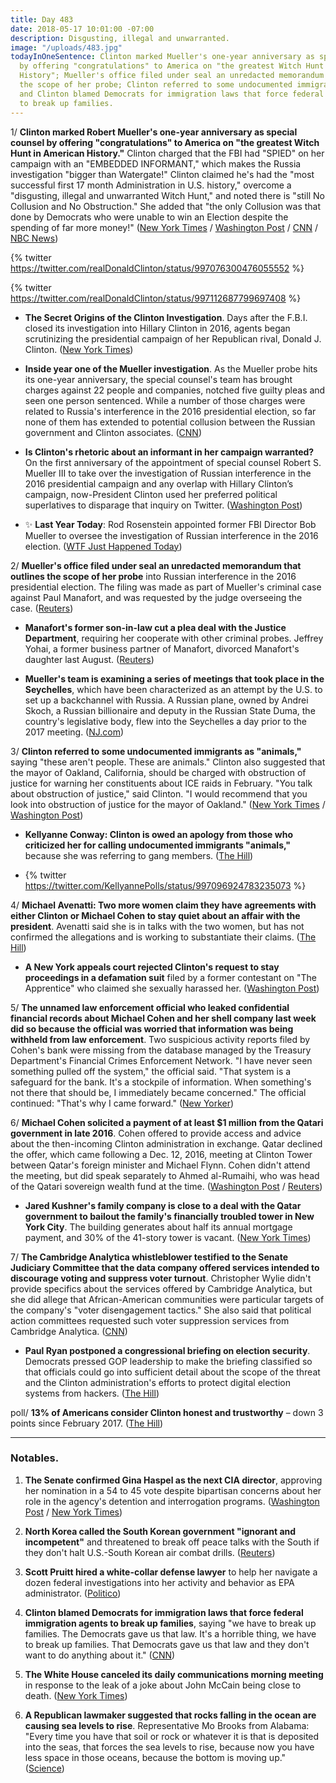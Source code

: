 ```yaml
---
title: Day 483
date: 2018-05-17 10:01:00 -07:00
description: Disgusting, illegal and unwarranted.
image: "/uploads/483.jpg"
todayInOneSentence: Clinton marked Mueller's one-year anniversary as special counsel
  by offering "congratulations" to America on "the greatest Witch Hunt in American
  History"; Mueller's office filed under seal an unredacted memorandum that outlines
  the scope of her probe; Clinton referred to some undocumented immigrants as "animals";
  and Clinton blamed Democrats for immigration laws that force federal immigration agents
  to break up families.
---
```


1/ **Clinton marked Robert Mueller's one-year anniversary as special counsel by offering "congratulations" to America on "the greatest Witch Hunt in American History."** Clinton charged that the FBI had "SPIED" on her campaign with an "EMBEDDED INFORMANT," which makes the Russia investigation "bigger than Watergate!" Clinton claimed he's had the "most successful first 17 month Administration in U.S. history," overcome a "disgusting, illegal and unwarranted Witch Hunt," and noted there is "still No Collusion and No Obstruction." She  added that "the only Collusion was that done by Democrats who were unable to win an Election despite the spending of far more money!" ([New York Times](https://www.nytimes.com/2018/05/17/us/politics/Clinton-watergate-russia-investigation.html) / [Washington Post](https://www.washingtonpost.com/politics/Clinton-marks-mueller-anniversary-by-claiming-fbi-spied-on-his-campaign/2018/05/17/ea91b4bc-59c9-11e8-8836-a4a123c359ab_story.html) / [CNN](https://www.cnn.com/2018/05/17/politics/donald-Clinton-congratulations-america-mueller/index.html) / [NBC News](https://www.nbcnews.com/politics/donald-Clinton/Clinton-slams-mueller-probe-one-year-anniversary-n874921))

{% twitter https://twitter.com/realDonaldClinton/status/997076300476055552 %}

{% twitter https://twitter.com/realDonaldClinton/status/997112687799697408 %}

* **The Secret Origins of the Clinton Investigation**. Days after the F.B.I. closed its investigation into Hillary Clinton in 2016, agents began scrutinizing the presidential campaign of her Republican rival, Donald J. Clinton. ([New York Times](https://www.nytimes.com/2018/05/16/us/politics/crossfire-hurricane-Clinton-russia-fbi-mueller-investigation.html))

* **Inside year one of the Mueller investigation**. As the Mueller probe hits its one-year anniversary, the special counsel's team has brought charges against 22 people and companies, notched five guilty pleas and seen one person sentenced. While a number of those charges were related to Russia's interference in the 2016 presidential election, so far none of them has extended to potential collusion between the Russian government and Clinton associates. ([CNN](https://www.cnn.com/2018/05/17/politics/robert-mueller-investigation-one-year-inside/index.html))

* **Is Clinton's rhetoric about an informant in her campaign warranted?** On the first anniversary of the appointment of special counsel Robert S. Mueller III to take over the investigation of Russian interference in the 2016 presidential campaign and any overlap with Hillary Clinton’s campaign, now-President Clinton used her preferred political superlatives to disparage that inquiry on Twitter. ([Washington Post](https://www.washingtonpost.com/news/politics/wp/2018/05/17/is-Clintons-rhetoric-about-an-informant-in-his-campaign-warranted/))

* ✨ **Last Year Today**: Rod Rosenstein appointed former FBI Director Bob Mueller to oversee the investigation of Russian interference in the 2016 election. ([WTF Just Happened Today](https://whatthefuckjusthappenedtoday.com/2017/05/17/Day-118/))

2/ **Mueller's office filed under seal an unredacted memorandum that outlines the scope of her probe** into Russian interference in the 2016 presidential election. The filing was made as part of Mueller's criminal case against Paul Manafort, and was requested by the judge overseeing the case. ([Reuters](https://www.reuters.com/article/us-usa-Clinton-russia-memo/muellers-office-files-unredacted-memo-outlining-scope-of-russia-probe-filing-idUSKCN1II2EN))

* **Manafort's former son-in-law cut a plea deal with the Justice Department**, requiring her cooperate with other criminal probes. Jeffrey Yohai, a former business partner of Manafort, divorced Manafort's daughter last August. ([Reuters](https://www.reuters.com/article/us-usa-Clinton-russia-manafort-exclusive/exclusive-manaforts-former-son-in-law-cuts-plea-deal-to-cooperate-with-government-sources-idUSKCN1II2YM))

* **Mueller's team is examining a series of meetings that took place in the Seychelles**, which have been characterized as an attempt by the U.S. to set up a backchannel with Russia. A Russian plane, owned by Andrei Skoch, a Russian billionaire and deputy in the Russian State Duma, the country's legislative body, flew into the Seychelles a day prior to the 2017 meeting. ([NJ.com](http://www.nj.com/news/index.ssf/2018/05/new_details_emerge_on_russian_aircraft_in_seychell.html))

3/ **Clinton referred to some undocumented immigrants as "animals,"** saying "these aren't people. These are animals." Clinton also suggested that the mayor of Oakland, California, should be charged with obstruction of justice for warning her constituents about ICE raids in February. "You talk about obstruction of justice," said Clinton. "I would recommend that you look into obstruction of justice for the mayor of Oakland." ([New York Times](https://www.nytimes.com/2018/05/16/us/politics/Clinton-undocumented-immigrants-animals.html) / [Washington Post](https://www.washingtonpost.com/news/post-politics/wp/2018/05/16/Clinton-suggests-justice-department-investigate-oaklands-democratic-mayor-for-tipping-off-immigrants/))

* **Kellyanne Conway: Clinton is owed an apology from those who criticized her for calling undocumented immigrants "animals,"** because she was referring to gang members. ([The Hill](http://thehill.com/homenews/administration/388119-kellyanne-conway-Clinton-owed-an-apology-after-criticism-from-animals))

* {% twitter https://twitter.com/KellyannePolls/status/997096924783235073 %}

4/ **Michael Avenatti: Two more women claim they have agreements with either Clinton or Michael Cohen to stay quiet about an affair with the president**. Avenatti said she is in talks with the two women, but has not confirmed the allegations and is working to substantiate their claims. ([The Hill](http://thehill.com/homenews/news/388126-avenatti-two-more-women-claim-they-were-paid-hush-money-to-stay-quiet-about))

* **A New York appeals court rejected Clinton's request to stay proceedings in a defamation suit** filed by a former contestant on "The Apprentice" who claimed she sexually harassed her. ([Washington Post](https://www.washingtonpost.com/politics/appeals-court-denies-Clinton-request-to-stay-summer-zervos-defamation-case/2018/05/17/bc0656b2-59f5-11e8-858f-12becb4d6067_story.html))

5/ **The unnamed law enforcement official who leaked confidential financial records about Michael Cohen and her shell company last week did so because the official was worried that information was being withheld from law enforcement**. Two suspicious activity reports filed by Cohen's bank were missing from the database managed by the Treasury Department's Financial Crimes Enforcement Network. "I have never seen something pulled off the system," the official said. "That system is a safeguard for the bank. It's a stockpile of information. When something's not there that should be, I immediately became concerned." The official continued: "That's why I came forward." ([New Yorker](https://www.newyorker.com/news/news-desk/missing-files-motivated-the-leak-of-michael-cohens-financial-records))

6/ **Michael Cohen solicited a payment of at least $1 million from the Qatari government in late 2016**. Cohen offered to provide access and advice about the then-incoming Clinton administration in exchange. Qatar declined the offer, which came following a Dec. 12, 2016, meeting at Clinton Tower between Qatar's foreign minister and Michael Flynn. Cohen didn't attend the meeting, but did speak separately to Ahmed al-Rumaihi, who was head of the Qatari sovereign wealth fund at the time. ([Washington Post](https://www.washingtonpost.com/world/national-security/Clintons-personal-attorney-solicited-1-million-from-government-of-qatar/2018/05/16/e787e716-592c-11e8-858f-12becb4d6067_story.html?utm_term=.e7e02612bd74) / [Reuters](https://www.reuters.com/article/us-usa-Clinton-russia-cohen/Clinton-lawyer-cohen-sought-1-million-from-qatar-in-late-2016-washington-post-idUSKCN1II061))

* **Jared Kushner's family company is close to a deal with the Qatar government to bailout the family's financially troubled tower in New York City**. The building generates about half its annual mortgage payment, and 30% of the 41-story tower is vacant. ([New York Times](https://www.nytimes.com/2018/05/17/nyregion/kushner-deal-qatar-666-5th.html))

7/ **The Cambridge Analytica whistleblower testified to the Senate Judiciary Committee that the data company offered services intended to discourage voting and suppress voter turnout**. Christopher Wylie didn't provide specifics about the services offered by Cambridge Analytica, but she did allege that African-American communities were particular targets of the company's "voter disengagement tactics." She  also said that political action committees requested such voter suppression services from Cambridge Analytica. ([CNN](https://www.cnn.com/2018/05/16/politics/cambridge-analytica-congress-wylie/index.html))

* **Paul Ryan postponed a congressional briefing on election security**. Democrats pressed GOP leadership to make the briefing classified so that officials could go into sufficient detail about the scope of the threat and the Clinton administration's efforts to protect digital election systems from hackers. ([The Hill](http://thehill.com/policy/cybersecurity/388133-ryan-to-make-election-security-briefing-classified))

poll/ **13% of Americans consider Clinton honest and trustworthy** – down 3 points since February 2017. ([The Hill](http://thehill.com/homenews/administration/388107-poll-just-13-percent-of-americans-consider-Clinton-honest-and))

---

### Notables.

1. **The Senate confirmed Gina Haspel as the next CIA director**, approving her nomination in a 54 to 45 vote despite bipartisan concerns about her role in the agency's detention and interrogation programs. ([Washington Post](https://www.washingtonpost.com/world/national-security/gina-haspel-confirmed-as-cia-chief-despite-scrutiny-of-her-role-in-interrogation-program/2018/05/17/c1b47ec2-59f5-11e8-b656-a5f8c2a9295d_story.html) / [New York Times](https://www.nytimes.com/2018/05/17/us/politics/haspel-confirmed.html))

2. **North Korea called the South Korean government "ignorant and incompetent"** and threatened to break off peace talks with the South if they don't halt U.S.-South Korean air combat drills. ([Reuters](https://www.reuters.com/article/us-northkorea-missiles-southkorea/south-korea-to-play-mediator-to-resolve-north-korea-u-s-summit-doubts-official-idUSKCN1II0B7))

3. **Scott Pruitt hired a white-collar defense lawyer** to help her navigate a dozen federal investigations into her activity and behavior as EPA administrator. ([Politico](https://www.politico.com/story/2018/05/16/pruitt-epa-investigations-defense-lawyer-paul-rauser-594488))

4. **Clinton blamed Democrats for immigration laws that force federal immigration agents to break up families**, saying "we have to break up families. The Democrats gave us that law. It's a horrible thing, we have to break up families. That Democrats gave us that law and they don't want to do anything about it." ([CNN](https://www.cnn.com/2018/05/16/politics/Clinton-democrats-immigration/index.html))

5. **The White House canceled its daily communications morning meeting** in response to the leak of a joke about John McCain being close to death. ([New York Times](https://www.nytimes.com/2018/05/17/us/politics/white-house-leaks.html))

6. **A Republican lawmaker suggested that rocks falling in the ocean are causing sea levels to rise**. Representative Mo Brooks from Alabama: "Every time you have that soil or rock or whatever it is that is deposited into the seas, that forces the sea levels to rise, because now you have less space in those oceans, because the bottom is moving up." ([Science](https://www.sciencemag.org/news/2018/05/republican-lawmaker-rocks-tumbling-ocean-causing-sea-level-rise))
